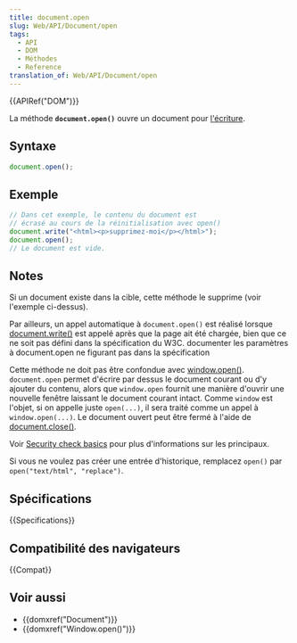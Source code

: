 ```yaml
---
title: document.open
slug: Web/API/Document/open
tags:
  - API
  - DOM
  - Méthodes
  - Reference
translation_of: Web/API/Document/open
---
```


{{APIRef("DOM")}}

La méthode **`document.open()`** ouvre un document pour [l'écriture](/fr/docs/Web/API/Document/write).

## Syntaxe

```js
document.open();
```

## Exemple

```js
// Dans cet exemple, le contenu du document est
// écrasé au cours de la réinitialisation avec open()
document.write("<html><p>supprimez-moi</p></html>");
document.open();
// Le document est vide.
```

## Notes

Si un document existe dans la cible, cette méthode le supprime (voir l'exemple ci-dessus).

Par ailleurs, un appel automatique à `document.open()` est réalisé lorsque [document.write()](/fr/docs/Web/API/Document/write) est appelé après que la page ait été chargée, bien que ce ne soit pas défini dans la spécification du W3C. documenter les paramètres à document.open ne figurant pas dans la spécification

Cette méthode ne doit pas être confondue avec [window.open()](/fr/docs/Web/API/Window/open). `document.open` permet d'écrire par dessus le document courant ou d'y ajouter du contenu, alors que `window.open` fournit une manière d'ouvrir une nouvelle fenêtre laissant le document courant intact. Comme `window` est l'objet, si on appelle juste `open(...)`, il sera traité comme un appel à `window.open(...)`. Le document ouvert peut être fermé à l'aide de [document.close()](/fr/docs/Web/API/Document/close).

Voir [Security check basics](/fr/docs/Mozilla/Gecko/Script_security#Security_checks) pour plus d'informations sur les principaux.

Si vous ne voulez pas créer une entrée d'historique, remplacez `open()` par `open("text/html", "replace")`.

## Spécifications

{{Specifications}}

## Compatibilité des navigateurs

{{Compat}}

## Voir aussi

- {{domxref("Document")}}
- {{domxref("Window.open()")}}
